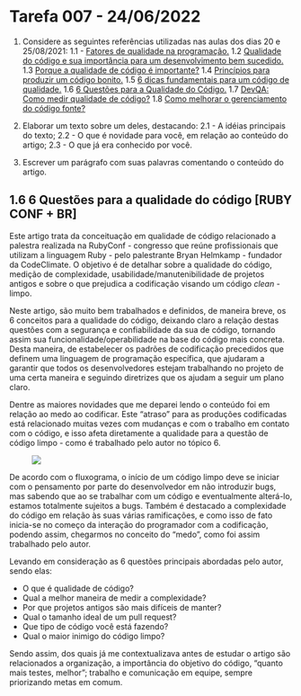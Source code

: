 # Tarefa 007 - 24/06/2022

1. Considere as seguintes referências utilizadas nas aulas dos dias 20 e 25/08/2021:
   1.1 - [Fatores de qualidade na programação.](https://www.devmedia.com.br/fatores-de-qualidade-na-programacao/29780)
   1.2 [Qualidade do código e sua importância para um desenvolvimento bem sucedido.](https://bring.com.br/blog/2019/09/10/qualidade-do-codigo-e-sua-importancia-para-um-desenvolvimento-bem-sucedido/)
   1.3 [Porque a qualidade de código é importante?](https://ezdevs.com.br/porque-a-qualidade-de-codigo-e-importante/)
     1.4 [Princípios para produzir um código bonito.](https://www.profissionaisti.com.br/principios-para-produzir-um-codigo-bonito/)
   1.5 [6 dicas fundamentais para um código de qualidade.](https://www.youtube.com/watch?v=MMAu_1KMcMA)
   1.6 [6 Questões para a Qualidade do Código.](https://vizir.com.br/2016/09/6-questoes-para-a-qualidade-do-codigo-ruby-conf-br-4/)
   1.7 [DevQA: Como medir qualidade de código?](https://kamillaqueiroz.medium.com/devqa-como-medir-qualidade-de-código-6149fada1e)
   1.8 [Como melhorar o gerenciamento do código fonte?](https://gaea.com.br/como-melhorar-o-gerenciamento-de-codigo-fonte/)

2. Elaborar um texto sobre um deles, destacando:
    2.1 - A idéias principais do texto;
    2.2 - O que é novidade para você, em relação ao conteúdo do artigo;
    2.3 - O que já era conhecido por você.
3. Escrever um parágrafo com suas palavras comentando o conteúdo do artigo.

## 1.6 6 Questões para a qualidade do código [RUBY CONF + BR]

Este artigo trata da conceituação em qualidade de código relacionado a palestra realizada na RubyConf - congresso que reúne profissionais que utilizam a linguagem Ruby - pelo palestrante Bryan Helmkamp - fundador da CodeClimate. O objetivo é de detalhar sobre a qualidade do código, medição de complexidade, usabilidade/manutenibilidade de projetos antigos e sobre o que prejudica a codificação visando um código *clean* - limpo.   

Neste artigo, são muito bem trabalhados e definidos, de maneira breve, os 6 conceitos para a qualidade do código, deixando claro a relação destas questões com a segurança e confiabilidade da sua de código, tornando assim sua funcionalidade/operabilidade na base do código mais concreta. Desta maneira, de estabelecer os padrões de codificação precedidos que definem uma linguagem de programação específica, que ajudaram a garantir que todos os desenvolvedores estejam trabalhando no projeto de uma certa maneira e seguindo diretrizes que os ajudam a seguir um plano claro.

Dentre as maiores novidades que me deparei lendo o conteúdo foi em relação ao medo ao codificar. Este “atraso” para as produções codificadas está relacionado muitas vezes com mudanças e com o trabalho em contato com o código, e isso afeta diretamente a qualidade para a questão de código limpo - como é trabalhado pelo autor no tópico 6.

<figure>
   <img align=center height=.2 src=https://user-images.githubusercontent.com/82418789/176535735-c36a096c-e11f-4974-a0d2-2a8661179ac3.png>
</figure>

De acordo com o fluxograma, o início de um código limpo deve se iniciar com o pensamento por parte do desenvolvedor em não introduzir bugs, mas sabendo que ao se trabalhar com um código e eventualmente alterá-lo, estamos totalmente sujeitos a bugs. Também é destacado a complexidade do código em relação às suas várias ramificações, e como isso de fato inicia-se no começo da interação do programador com a codificação, podendo assim, chegarmos no conceito do “medo”, como foi assim trabalhado pelo autor.

Levando em consideração as 6 questões principais abordadas pelo autor, sendo elas:
* O que é qualidade de código?
* Qual a melhor maneira de medir a complexidade?
* Por que projetos antigos são mais difíceis de manter?
* Qual o tamanho ideal de um pull request?
* Que tipo de código você está fazendo?
* Qual o maior inimigo do código limpo?

Sendo assim, dos quais já me contextualizava antes de estudar o artigo são relacionados a organização, a importância do objetivo do código, “quanto mais testes, melhor”; trabalho e comunicação em equipe, sempre priorizando metas em comum.
